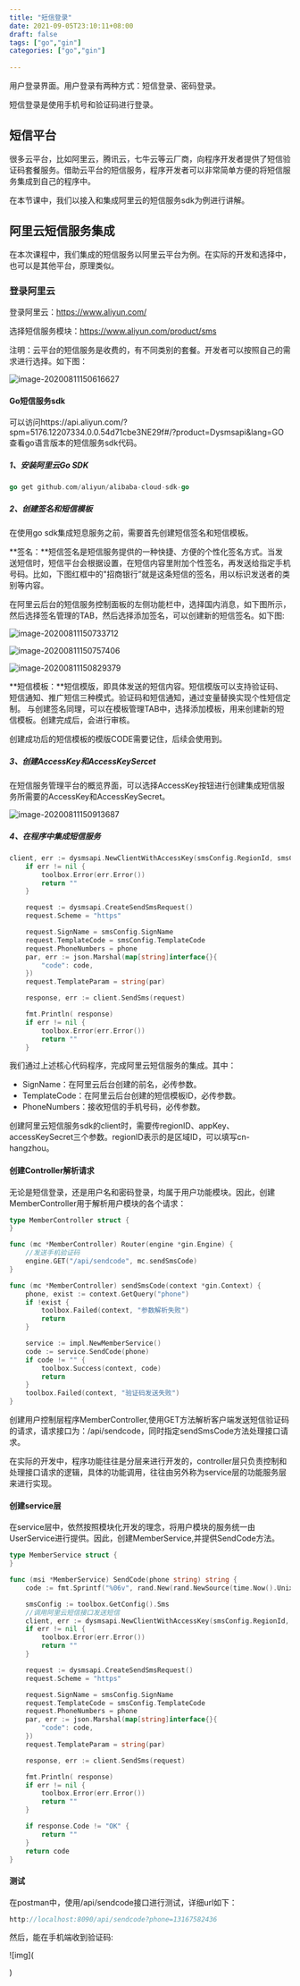 ```yaml
---
title: "短信登录"
date: 2021-09-05T23:10:11+08:00
draft: false
tags: ["go","gin"]
categories: ["go","gin"]
 
---
```


用户登录界面。用户登录有两种方式：短信登录、密码登录。

短信登录是使用手机号和验证码进行登录。

## 短信平台

很多云平台，比如阿里云，腾讯云，七牛云等云厂商，向程序开发者提供了短信验证码套餐服务。借助云平台的短信服务，程序开发者可以非常简单方便的将短信服务集成到自己的程序中。

在本节课中，我们以接入和集成阿里云的短信服务sdk为例进行讲解。

## 阿里云短信服务集成

在本次课程中，我们集成的短信服务以阿里云平台为例。在实际的开发和选择中，也可以是其他平台，原理类似。

### 登录阿里云

登录阿里云：https://www.aliyun.com/

选择短信服务模块：https://www.aliyun.com/product/sms

注明：云平台的短信服务是收费的，有不同类别的套餐。开发者可以按照自己的需求进行选择。如下图：

![image-20200811150616627](https://mxszs.oss-cn-beijing.aliyuncs.com/img/image-20200811150616627.png)

#### Go短信服务sdk

可以访问https://api.aliyun.com/?spm=5176.12207334.0.0.54d71cbe3NE29f#/?product=Dysmsapi&lang=GO查看go语言版本的短信服务sdk代码。

##### 1、安装阿里云Go SDK

```go
go get github.com/aliyun/alibaba-cloud-sdk-go
```

##### 2、创建签名和短信模板

在使用go sdk集成短息服务之前，需要首先创建短信签名和短信模板。

**签名：**短信签名是短信服务提供的一种快捷、方便的个性化签名方式。当发送短信时，短信平台会根据设置，在短信内容里附加个性签名，再发送给指定手机号码。比如，下图红框中的"招商银行”就是这条短信的签名，用以标识发送者的类别等内容。

在阿里云后台的短信服务控制面板的左侧功能栏中，选择国内消息，如下图所示，然后选择签名管理的TAB，然后选择添加签名，可以创建新的短信签名。如下图:

![image-20200811150733712](https://mxszs.oss-cn-beijing.aliyuncs.com/img/image-20200811150733712.png)

![image-20200811150757406](https://mxszs.oss-cn-beijing.aliyuncs.com/img/image-20200811150757406.png)

![image-20200811150829379](https://mxszs.oss-cn-beijing.aliyuncs.com/img/image-20200811150829379.png)

**短信模板：**短信模版，即具体发送的短信内容。短信模版可以支持验证码、短信通知、推广短信三种模式。验证码和短信通知，通过变量替换实现个性短信定制。
与创建签名同理，可以在模板管理TAB中，选择添加模板，用来创建新的短信模板。创建完成后，会进行审核。

创建成功后的短信模板的模版CODE需要记住，后续会使用到。

##### 3、创建AccessKey和AccessKeySercet

在短信服务管理平台的概览界面，可以选择AccessKey按钮进行创建集成短信服务所需要的AccessKey和AccessKeySecret。

![image-20200811150913687](https://mxszs.oss-cn-beijing.aliyuncs.com/img/image-20200811150913687.png)

##### 4、在程序中集成短信服务

```go
client, err := dysmsapi.NewClientWithAccessKey(smsConfig.RegionId, smsConfig.AppKey, smsConfig.AppSecret)
    if err != nil {
        toolbox.Error(err.Error())
        return ""
    }

    request := dysmsapi.CreateSendSmsRequest()
    request.Scheme = "https"

    request.SignName = smsConfig.SignName
    request.TemplateCode = smsConfig.TemplateCode
    request.PhoneNumbers = phone
    par, err := json.Marshal(map[string]interface{}{
        "code": code,
    })
    request.TemplateParam = string(par)

    response, err := client.SendSms(request)

    fmt.Println( response)
    if err != nil {
        toolbox.Error(err.Error())
        return ""
    }
```

我们通过上述核心代码程序，完成阿里云短信服务的集成。其中：

- SignName：在阿里云后台创建的前名，必传参数。
- TemplateCode：在阿里云后台创建的短信模板ID，必传参数。
- PhoneNumbers：接收短信的手机号码，必传参数。

创建阿里云短信服务sdk的client时，需要传regionID、appKey、accessKeySecret三个参数。regionID表示的是区域ID，可以填写cn-hangzhou。

#### 创建Controller解析请求

无论是短信登录，还是用户名和密码登录，均属于用户功能模块。因此，创建MemberController用于解析用户模块的各个请求：

```go
type MemberController struct {
}

func (mc *MemberController) Router(engine *gin.Engine) {
    //发送手机验证码
    engine.GET("/api/sendcode", mc.sendSmsCode)
}

func (mc *MemberController) sendSmsCode(context *gin.Context) {
    phone, exist := context.GetQuery("phone")
    if !exist {
        toolbox.Failed(context, "参数解析失败")
        return
    }

    service := impl.NewMemberService()
    code := service.SendCode(phone)
    if code != "" {
        toolbox.Success(context, code)
        return
    }
    toolbox.Failed(context, "验证码发送失败")
}
```

创建用户控制层程序MemberController,使用GET方法解析客户端发送短信验证码的请求，请求接口为：/api/sendcode，同时指定sendSmsCode方法处理接口请求。

在实际的开发中，程序功能往往是分层来进行开发的，controller层只负责控制和处理接口请求的逻辑，具体的功能调用，往往由另外称为service层的功能服务层来进行实现。

#### 创建service层

在service层中，依然按照模块化开发的理念，将用户模块的服务统一由UserService进行提供。因此，创建MemberService,并提供SendCode方法。

```go
type MemberService struct {
}

func (msi *MemberService) SendCode(phone string) string {
    code := fmt.Sprintf("%06v", rand.New(rand.NewSource(time.Now().UnixNano())).Int31n(1000000))

    smsConfig := toolbox.GetConfig().Sms
    //调用阿里云短信接口发送短信
    client, err := dysmsapi.NewClientWithAccessKey(smsConfig.RegionId, smsConfig.AppKey, smsConfig.AppSecret)
    if err != nil {
        toolbox.Error(err.Error())
        return ""
    }

    request := dysmsapi.CreateSendSmsRequest()
    request.Scheme = "https"

    request.SignName = smsConfig.SignName
    request.TemplateCode = smsConfig.TemplateCode
    request.PhoneNumbers = phone
    par, err := json.Marshal(map[string]interface{}{
        "code": code,
    })
    request.TemplateParam = string(par)

    response, err := client.SendSms(request)

    fmt.Println( response)
    if err != nil {
        toolbox.Error(err.Error())
        return ""
    }

    if response.Code != "OK" {
        return ""
    }
    return code
}
```

#### 测试

在postman中，使用/api/sendcode接口进行测试，详细url如下：

```go
http://localhost:8090/api/sendcode?phone=13167582436
```

然后，能在手机端收到验证码:

![img](

)